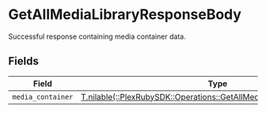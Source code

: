 # GetAllMediaLibraryResponseBody

Successful response containing media container data.


## Fields

| Field                                                                                                                                 | Type                                                                                                                                  | Required                                                                                                                              | Description                                                                                                                           |
| ------------------------------------------------------------------------------------------------------------------------------------- | ------------------------------------------------------------------------------------------------------------------------------------- | ------------------------------------------------------------------------------------------------------------------------------------- | ------------------------------------------------------------------------------------------------------------------------------------- |
| `media_container`                                                                                                                     | [T.nilable(::PlexRubySDK::Operations::GetAllMediaLibraryMediaContainer)](../../models/operations/getallmedialibrarymediacontainer.md) | :heavy_minus_sign:                                                                                                                    | N/A                                                                                                                                   |